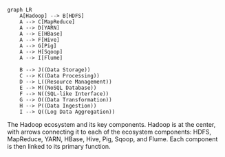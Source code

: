 ```mermaid
graph LR
    A[Hadoop] --> B[HDFS]
    A --> C[MapReduce]
    A --> D[YARN]
    A --> E[HBase]
    A --> F[Hive]
    A --> G[Pig]
    A --> H[Sqoop]
    A --> I[Flume]
    
    B --> J((Data Storage))
    C --> K((Data Processing))
    D --> L((Resource Management))
    E --> M((NoSQL Database))
    F --> N((SQL-like Interface))
    G --> O((Data Transformation))
    H --> P((Data Ingestion))
    I --> Q((Log Data Aggregation))
```
The Hadoop ecosystem and its key components. Hadoop is at the center, with arrows connecting it to each of the ecosystem components: HDFS, MapReduce, YARN, HBase, Hive, Pig, Sqoop, and Flume. Each component is then linked to its primary function.